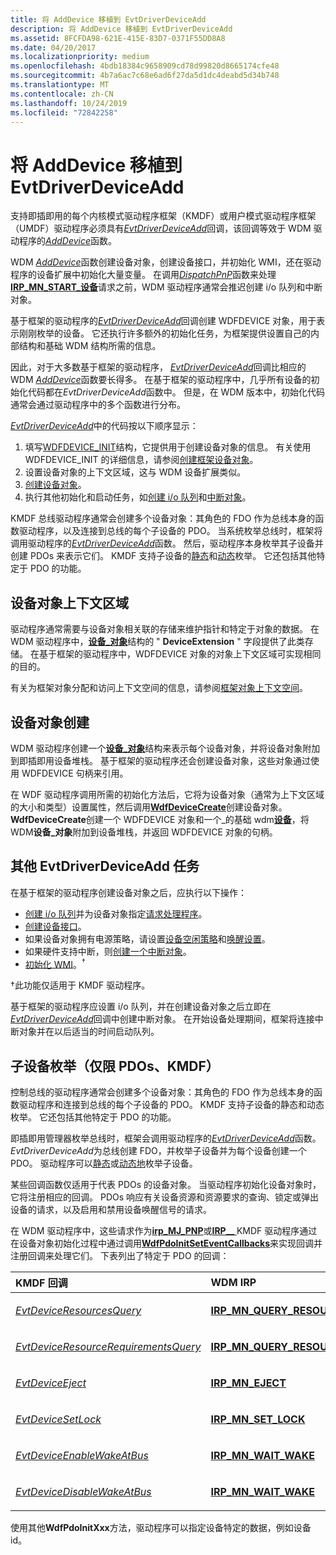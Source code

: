 ```yaml
---
title: 将 AddDevice 移植到 EvtDriverDeviceAdd
description: 将 AddDevice 移植到 EvtDriverDeviceAdd
ms.assetid: 8FCFDA98-621E-415E-83D7-0371F55DD8A8
ms.date: 04/20/2017
ms.localizationpriority: medium
ms.openlocfilehash: 4bdb18384c9658909cd78d99820d8665174cfe48
ms.sourcegitcommit: 4b7a6ac7c68e6ad6f27da5d1dc4deabd5d34b748
ms.translationtype: MT
ms.contentlocale: zh-CN
ms.lasthandoff: 10/24/2019
ms.locfileid: "72842258"
---
```

# <a name="porting-adddevice-to-evtdriverdeviceadd"></a>将 AddDevice 移植到 EvtDriverDeviceAdd


支持即插即用的每个内核模式驱动程序框架（KMDF）或用户模式驱动程序框架（UMDF）驱动程序必须具有[*EvtDriverDeviceAdd*](https://docs.microsoft.com/windows-hardware/drivers/ddi/wdfdriver/nc-wdfdriver-evt_wdf_driver_device_add)回调，该回调等效于 WDM 驱动程序的[*AddDevice*](https://docs.microsoft.com/windows-hardware/drivers/ddi/wdm/nc-wdm-driver_add_device)函数。

WDM [*AddDevice*](https://docs.microsoft.com/windows-hardware/drivers/ddi/wdm/nc-wdm-driver_add_device)函数创建设备对象，创建设备接口，并初始化 WMI，还在驱动程序的设备扩展中初始化大量变量。 在调用[*DispatchPnP*](https://docs.microsoft.com/windows-hardware/drivers/ddi/wdm/nc-wdm-driver_dispatch)函数来处理[**IRP\_MN\_START\_设备**](https://docs.microsoft.com/windows-hardware/drivers/kernel/irp-mn-start-device)请求之前，WDM 驱动程序通常会推迟创建 i/o 队列和中断对象。

基于框架的驱动程序的[*EvtDriverDeviceAdd*](https://docs.microsoft.com/windows-hardware/drivers/ddi/wdfdriver/nc-wdfdriver-evt_wdf_driver_device_add)回调创建 WDFDEVICE 对象，用于表示刚刚枚举的设备。 它还执行许多额外的初始化任务，为框架提供设置自己的内部结构和基础 WDM 结构所需的信息。

因此，对于大多数基于框架的驱动程序， [*EvtDriverDeviceAdd*](https://docs.microsoft.com/windows-hardware/drivers/ddi/wdfdriver/nc-wdfdriver-evt_wdf_driver_device_add)回调比相应的 WDM [*AddDevice*](https://docs.microsoft.com/windows-hardware/drivers/ddi/wdm/nc-wdm-driver_add_device)函数要长得多。 在基于框架的驱动程序中，几乎所有设备的初始化代码都在*EvtDriverDeviceAdd*函数中。 但是，在 WDM 版本中，初始化代码通常会通过驱动程序中的多个函数进行分布。

[*EvtDriverDeviceAdd*](https://docs.microsoft.com/windows-hardware/drivers/ddi/wdfdriver/nc-wdfdriver-evt_wdf_driver_device_add)中的代码按以下顺序显示：

1.  填写[WDFDEVICE\_INIT](https://docs.microsoft.com/windows-hardware/drivers/wdf/wdfdevice_init)结构，它提供用于创建设备对象的信息。 有关使用 WDFDEVICE\_INIT 的详细信息，请参阅[创建框架设备对象](creating-a-framework-device-object.md)。
2.  设置设备对象的上下文区域，这与 WDM 设备扩展类似。
3.  [创建设备对象](creating-a-framework-device-object.md)。
4.  执行其他初始化和启动任务，如[创建 i/o 队列](creating-i-o-queues.md)和[中断对象](creating-an-interrupt-object.md)。

KMDF 总线驱动程序通常会创建多个设备对象：其角色的 FDO 作为总线本身的函数驱动程序，以及连接到总线的每个子设备的 PDO。 当系统枚举总线时，框架将调用驱动程序的[*EvtDriverDeviceAdd*](https://docs.microsoft.com/windows-hardware/drivers/ddi/wdfdriver/nc-wdfdriver-evt_wdf_driver_device_add)函数。 然后，驱动程序本身枚举其子设备并创建 PDOs 来表示它们。 KMDF 支持子设备的[静态](static-enumeration.md)和[动态](dynamic-enumeration.md)枚举。 它还包括其他特定于 PDO 的功能。

## <a name="device-object-context-area"></a>设备对象上下文区域


驱动程序通常需要与设备对象相关联的存储来维护指针和特定于对象的数据。 在 WDM 驱动程序中，[**设备\_对象**](https://docs.microsoft.com/windows-hardware/drivers/ddi/wdm/ns-wdm-_device_object)结构的 " **DeviceExtension** " 字段提供了此类存储。 在基于框架的驱动程序中，WDFDEVICE 对象的对象上下文区域可实现相同的目的。

有关为框架对象分配和访问上下文空间的信息，请参阅[框架对象上下文空间](framework-object-context-space.md)。

## <a name="device-object-creation"></a>设备对象创建


WDM 驱动程序创建一个[**设备\_对象**](https://docs.microsoft.com/windows-hardware/drivers/ddi/wdm/ns-wdm-_device_object)结构来表示每个设备对象，并将设备对象附加到即插即用设备堆栈。 基于框架的驱动程序还会创建设备对象，这些对象通过使用 WDFDEVICE 句柄来引用。

在 WDF 驱动程序调用所需的初始化方法后，它将为设备对象（通常为上下文区域的大小和类型）设置属性，然后调用[**WdfDeviceCreate**](https://docs.microsoft.com/windows-hardware/drivers/ddi/wdfdevice/nf-wdfdevice-wdfdevicecreate)创建设备对象。 **WdfDeviceCreate**创建一个 WDFDEVICE 对象和一个\_的基础 wdm[**设备**](https://docs.microsoft.com/windows-hardware/drivers/ddi/wdm/ns-wdm-_device_object)，将 WDM**设备\_对象**附加到设备堆栈，并返回 WDFDEVICE 对象的句柄。

## <a name="additional-evtdriverdeviceadd-tasks"></a>其他 EvtDriverDeviceAdd 任务


在基于框架的驱动程序创建设备对象之后，应执行以下操作：

-   [创建 i/o 队列](creating-i-o-queues.md)并为设备对象指定[请求处理程序](request-handlers.md)。
-   [创建设备接口](using-device-interfaces.md)。
-   如果设备对象拥有电源策略，请设置[设备空闲策略](supporting-idle-power-down.md)和[唤醒设置](supporting-system-wake-up.md)。
-   如果硬件支持中断，则[创建一个中断对象](creating-an-interrupt-object.md)。
-   [初始化 WMI](supporting-wmi-in-kmdf-drivers.md)。<sup>†</sup>

†此功能仅适用于 KMDF 驱动程序。

基于框架的驱动程序应设置 i/o 队列，并在创建设备对象之后立即在[*EvtDriverDeviceAdd*](https://docs.microsoft.com/windows-hardware/drivers/ddi/wdfdriver/nc-wdfdriver-evt_wdf_driver_device_add)回调中创建中断对象。 在开始设备处理期间，框架将连接中断对象并在以后适当的时间启动队列。

## <a name="child-device-enumeration-pdos-kmdf-only"></a>子设备枚举（仅限 PDOs、KMDF）


控制总线的驱动程序通常会创建多个设备对象：其角色的 FDO 作为总线本身的函数驱动程序和连接到总线的每个子设备的 PDO。 KMDF 支持子设备的静态和动态枚举。 它还包括其他特定于 PDO 的功能。

即插即用管理器枚举总线时，框架会调用驱动程序的[*EvtDriverDeviceAdd*](https://docs.microsoft.com/windows-hardware/drivers/ddi/wdfdriver/nc-wdfdriver-evt_wdf_driver_device_add)函数。 *EvtDriverDeviceAdd*为总线创建 FDO，并枚举子设备并为每个设备创建一个 PDO。 驱动程序可以[静态](static-enumeration.md)或[动态地](dynamic-enumeration.md)枚举子设备。

某些回调函数仅适用于代表 PDOs 的设备对象。 当驱动程序初始化设备对象时，它将注册相应的回调。 PDOs 响应有关设备资源和资源要求的查询、锁定或弹出设备的请求，以及启用和禁用设备唤醒信号的请求。

在 WDM 驱动程序中，这些请求作为[**irp\_MJ\_PNP**](https://docs.microsoft.com/windows-hardware/drivers/kernel/irp-mj-pnp)或[**IRP\_\_** ](https://docs.microsoft.com/windows-hardware/drivers/kernel/irp-mj-power) KMDF 驱动程序通过在设备对象初始化过程中通过调用[**WdfPdoInitSetEventCallbacks**](https://docs.microsoft.com/windows-hardware/drivers/ddi/wdfpdo/nf-wdfpdo-wdfpdoinitseteventcallbacks)来实现回调并注册回调来处理它们。 下表列出了特定于 PDO 的回调：

<table>
<colgroup>
<col width="50%" />
<col width="50%" />
</colgroup>
<thead>
<tr class="header">
<th align="left">KMDF 回调</th>
<th align="left">WDM IRP</th>
</tr>
</thead>
<tbody>
<tr class="odd">
<td align="left"><p><a href="https://docs.microsoft.com/windows-hardware/drivers/ddi/wdfpdo/nc-wdfpdo-evt_wdf_device_resources_query" data-raw-source="[&lt;em&gt;EvtDeviceResourcesQuery&lt;/em&gt;](https://docs.microsoft.com/windows-hardware/drivers/ddi/wdfpdo/nc-wdfpdo-evt_wdf_device_resources_query)"><em>EvtDeviceResourcesQuery</em></a></p></td>
<td align="left"><p><a href="https://docs.microsoft.com/windows-hardware/drivers/kernel/irp-mn-query-resources" data-raw-source="[&lt;strong&gt;IRP_MN_QUERY_RESOURCES&lt;/strong&gt;](https://docs.microsoft.com/windows-hardware/drivers/kernel/irp-mn-query-resources)"><strong>IRP_MN_QUERY_RESOURCES</strong></a></p></td>
</tr>
<tr class="even">
<td align="left"><p><a href="https://docs.microsoft.com/windows-hardware/drivers/ddi/wdfpdo/nc-wdfpdo-evt_wdf_device_resource_requirements_query" data-raw-source="[&lt;em&gt;EvtDeviceResourceRequirementsQuery&lt;/em&gt;](https://docs.microsoft.com/windows-hardware/drivers/ddi/wdfpdo/nc-wdfpdo-evt_wdf_device_resource_requirements_query)"><em>EvtDeviceResourceRequirementsQuery</em></a></p></td>
<td align="left"><p><a href="https://docs.microsoft.com/windows-hardware/drivers/kernel/irp-mn-query-resource-requirements" data-raw-source="[&lt;strong&gt;IRP_MN_QUERY_RESOURCE_REQUIREMENTS&lt;/strong&gt;](https://docs.microsoft.com/windows-hardware/drivers/kernel/irp-mn-query-resource-requirements)"><strong>IRP_MN_QUERY_RESOURCE_REQUIREMENTS</strong></a></p></td>
</tr>
<tr class="odd">
<td align="left"><p><a href="https://docs.microsoft.com/windows-hardware/drivers/ddi/wdfpdo/nc-wdfpdo-evt_wdf_device_eject" data-raw-source="[&lt;em&gt;EvtDeviceEject&lt;/em&gt;](https://docs.microsoft.com/windows-hardware/drivers/ddi/wdfpdo/nc-wdfpdo-evt_wdf_device_eject)"><em>EvtDeviceEject</em></a></p></td>
<td align="left"><p><a href="https://docs.microsoft.com/windows-hardware/drivers/kernel/irp-mn-eject" data-raw-source="[&lt;strong&gt;IRP_MN_EJECT&lt;/strong&gt;](https://docs.microsoft.com/windows-hardware/drivers/kernel/irp-mn-eject)"><strong>IRP_MN_EJECT</strong></a></p></td>
</tr>
<tr class="even">
<td align="left"><p><a href="https://docs.microsoft.com/windows-hardware/drivers/ddi/wdfpdo/nc-wdfpdo-evt_wdf_device_set_lock" data-raw-source="[&lt;em&gt;EvtDeviceSetLock&lt;/em&gt;](https://docs.microsoft.com/windows-hardware/drivers/ddi/wdfpdo/nc-wdfpdo-evt_wdf_device_set_lock)"><em>EvtDeviceSetLock</em></a></p></td>
<td align="left"><p><a href="https://docs.microsoft.com/windows-hardware/drivers/kernel/irp-mn-set-lock" data-raw-source="[&lt;strong&gt;IRP_MN_SET_LOCK&lt;/strong&gt;](https://docs.microsoft.com/windows-hardware/drivers/kernel/irp-mn-set-lock)"><strong>IRP_MN_SET_LOCK</strong></a></p></td>
</tr>
<tr class="odd">
<td align="left"><p><a href="https://docs.microsoft.com/windows-hardware/drivers/ddi/wdfpdo/nc-wdfpdo-evt_wdf_device_enable_wake_at_bus" data-raw-source="[&lt;em&gt;EvtDeviceEnableWakeAtBus&lt;/em&gt;](https://docs.microsoft.com/windows-hardware/drivers/ddi/wdfpdo/nc-wdfpdo-evt_wdf_device_enable_wake_at_bus)"><em>EvtDeviceEnableWakeAtBus</em></a></p></td>
<td align="left"><p><a href="https://docs.microsoft.com/windows-hardware/drivers/kernel/irp-mn-wait-wake" data-raw-source="[&lt;strong&gt;IRP_MN_WAIT_WAKE&lt;/strong&gt;](https://docs.microsoft.com/windows-hardware/drivers/kernel/irp-mn-wait-wake)"><strong>IRP_MN_WAIT_WAKE</strong></a></p></td>
</tr>
<tr class="even">
<td align="left"><p><a href="https://docs.microsoft.com/windows-hardware/drivers/ddi/wdfpdo/nc-wdfpdo-evt_wdf_device_disable_wake_at_bus" data-raw-source="[&lt;em&gt;EvtDeviceDisableWakeAtBus&lt;/em&gt;](https://docs.microsoft.com/windows-hardware/drivers/ddi/wdfpdo/nc-wdfpdo-evt_wdf_device_disable_wake_at_bus)"><em>EvtDeviceDisableWakeAtBus</em></a></p></td>
<td align="left"><p><a href="https://docs.microsoft.com/windows-hardware/drivers/kernel/irp-mn-wait-wake" data-raw-source="[&lt;strong&gt;IRP_MN_WAIT_WAKE&lt;/strong&gt;](https://docs.microsoft.com/windows-hardware/drivers/kernel/irp-mn-wait-wake)"><strong>IRP_MN_WAIT_WAKE</strong></a></p></td>
</tr>
</tbody>
</table>

 

使用其他**WdfPdoInitXxx**方法，驱动程序可以指定设备特定的数据，例如设备 id。

 

 





